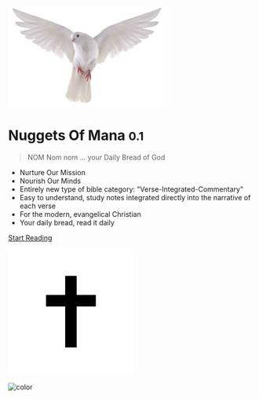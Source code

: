 <!-- _coverpage.md -->

![logo](_media/icon.png)

# Nuggets Of Mana <small>0.1</small>

> NOM Nom nom ... your Daily Bread of God 

- Nurture Our Mission
- Nourish Our Minds
- Entirely new type of bible category: "Verse-Integrated-Commentary"
- Easy to understand, study notes integrated directly into the narrative of each verse
- For the modern, evangelical Christian
- Your daily bread, read it daily

[Start Reading](#john)

<!-- background image -->

![](_media/bg.png)

<!-- background color -->

![color](#f0f0f0)
